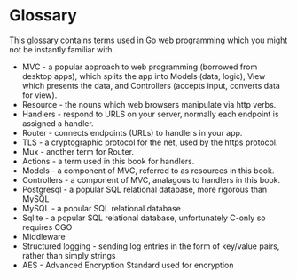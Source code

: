 # Glossary

This glossary contains terms used in Go web programming which you might not be instantly familiar with. 

* MVC - a popular approach to web programming (borrowed from desktop apps), which splits the app into Models (data, logic), View which presents the data, and Controllers (accepts input, converts data for view).
* Resource - the nouns which web browsers manipulate via http verbs. 
* Handlers - respond to URLS on your server, normally each endpoint is assigned a handler. 
* Router - connects endpoints (URLs) to handlers in your app. 
* TLS - a cryptographic protocol for the net, used by the https protocol. 
* Mux - another term for Router. 
* Actions - a term used in this book for handlers. 
* Models - a component of MVC, referred to as resources in this book. 
* Controllers - a component of MVC, analagous to handlers in this book. 
* Postgresql - a popular SQL relational database, more rigorous than MySQL 
* MySQL - a popular SQL relational database
* Sqlite - a popular SQL relational database, unfortunately C-only so requires CGO
* Middleware 
* Structured logging - sending log entries in the form of key/value pairs, rather than simply strings
* AES - Advanced Encryption Standard used for encryption
 